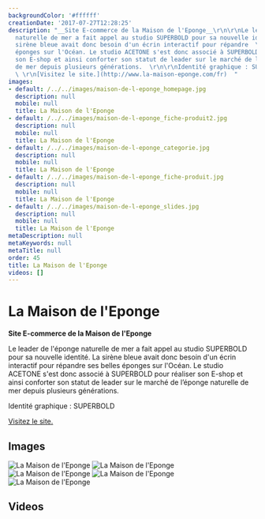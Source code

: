 ```yaml
---
backgroundColor: '#ffffff'
creationDate: '2017-07-27T12:28:25'
description: "__Site E-commerce de la Maison de l'Eponge__\r\n\r\nLe leader de l'éponge
  naturelle de mer a fait appel au studio SUPERBOLD pour sa nouvelle identité. La
  sirène bleue avait donc besoin d'un écrin interactif pour répandre  \r\nses belles
  éponges sur l'Océan. Le studio ACETONE s'est donc associé à SUPERBOLD pour réaliser
  son E-shop et ainsi conforter son statut de leader sur le marché de l’éponge naturelle
  de mer depuis plusieurs générations.  \r\n\r\nIdentité graphique : SUPERBOLD  \r\n
  \ \r\n[Visitez le site.](http://www.la-maison-eponge.com/fr)  "
images:
- default: /../../images/maison-de-l-eponge_homepage.jpg
  description: null
  mobile: null
  title: La Maison de l'Eponge
- default: /../../images/maison-de-l-eponge_fiche-produit2.jpg
  description: null
  mobile: null
  title: La Maison de l'Eponge
- default: /../../images/maison-de-l-eponge_categorie.jpg
  description: null
  mobile: null
  title: La Maison de l'Eponge
- default: /../../images/maison-de-l-eponge_fiche-produit.jpg
  description: null
  mobile: null
  title: La Maison de l'Eponge
- default: /../../images/maison-de-l-eponge_slides.jpg
  description: null
  mobile: null
  title: La Maison de l'Eponge
metaDescription: null
metaKeywords: null
metaTitle: null
order: 45
title: La Maison de l'Eponge
videos: []
---
```


# La Maison de l'Eponge

__Site E-commerce de la Maison de l'Eponge__

Le leader de l'éponge naturelle de mer a fait appel au studio SUPERBOLD pour sa nouvelle identité. La sirène bleue avait donc besoin d'un écrin interactif pour répandre
ses belles éponges sur l'Océan. Le studio ACETONE s'est donc associé à SUPERBOLD pour réaliser son E-shop et ainsi conforter son statut de leader sur le marché de l’éponge naturelle de mer depuis plusieurs générations.

Identité graphique : SUPERBOLD

[Visitez le site.](http://www.la-maison-eponge.com/fr)

## Images

![La Maison de l'Eponge](/../../images/maison-de-l-eponge_homepage.jpg)
![La Maison de l'Eponge](/../../images/maison-de-l-eponge_fiche-produit2.jpg)
![La Maison de l'Eponge](/../../images/maison-de-l-eponge_categorie.jpg)
![La Maison de l'Eponge](/../../images/maison-de-l-eponge_fiche-produit.jpg)
![La Maison de l'Eponge](/../../images/maison-de-l-eponge_slides.jpg)

## Videos
